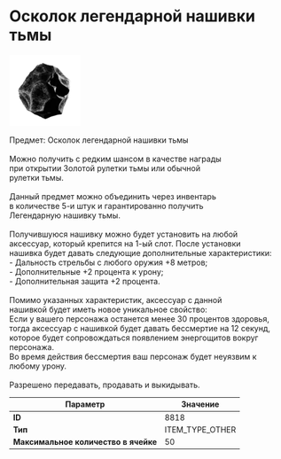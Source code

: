# Осколок легендарной нашивки тьмы

![Item Image](../img/8818.webp?raw=true)

Предмет: Осколок легендарной нашивки тьмы<br><br>Можно получить с редким шансом в качестве награды<br>при открытии Золотой рулетки тьмы или обычной<br>рулетки тьмы.<br><br>Данный предмет можно объединить через инвентарь<br>в количестве 5-и штук и гарантированно получить<br>Легендарную нашивку тьмы.<br><br>Получившуюся нашивку можно будет установить на любой<br>аксессуар, который крепится на 1-ый слот. После установки<br>нашивка будет давать следующие дополнительные характеристики:<br>- Дальность стрельбы с любого оружия +8 метров;<br>- Дополнительные +2 процента к урону;<br>- Дополнительная защита +2 процента.<br><br>Помимо указанных характеристик, аксессуар с данной <br>нашивкой будет иметь новое уникальное свойство:<br>Если у вашего персонажа останется менее 30 процентов здоровья, <br>тогда аксессуар с нашивкой будет давать бессмертие на 12 секунд,<br>которое будет сопровождаться появлением энергощитов вокруг персонажа.<br>Во время действия бессмертия ваш персонаж будет неуязвим к любому урону.<br><br>Разрешено передавать, продавать и выкидывать.


| Параметр | Значение |
|----------|----------|
| **ID** | 8818 |
| **Тип** | ITEM_TYPE_OTHER |
| **Максимальное количество в ячейке** | 50 |

